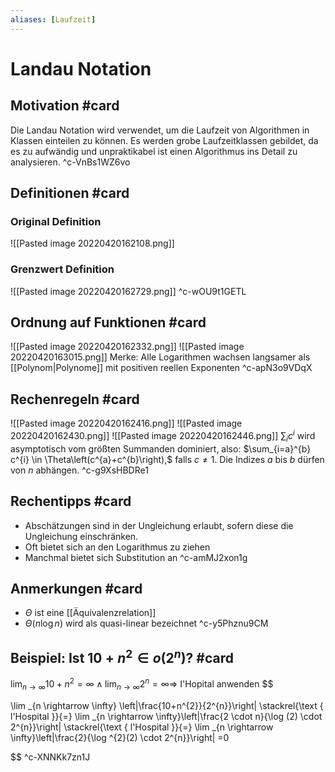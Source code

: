 ```yaml
---
aliases: [Laufzeit]
---
```


# Landau Notation
## Motivation #card 
Die Landau Notation wird verwendet, um die Laufzeit von Algorithmen in Klassen einteilen zu können. Es werden grobe Laufzeitklassen gebildet, da es zu aufwändig und unpraktikabel ist einen Algorithmus ins Detail zu analysieren.
^c-VnBs1WZ6vo

## Definitionen #card 
### Original Definition
![[Pasted image 20220420162108.png]]
### Grenzwert Definition
![[Pasted image 20220420162729.png]]
^c-wOU9t1GETL

## Ordnung auf Funktionen #card 
![[Pasted image 20220420162332.png]]
![[Pasted image 20220420163015.png]]
Merke: Alle Logarithmen wachsen langsamer als [[Polynom|Polynome]] mit positiven reellen Exponenten
^c-apN3o9VDqX

## Rechenregeln #card 
![[Pasted image 20220420162416.png]]
![[Pasted image 20220420162430.png]]
![[Pasted image 20220420162446.png]]
$\sum_{i} c^{i}$ wird asymptotisch vom größten Summanden dominiert, also: $\sum_{i=a}^{b} c^{i} \in \Theta\left(c^{a}+c^{b}\right),$ falls $c \neq 1$. Die Indizes $a$ bis $b$ dürfen von $n$ abhängen.
^c-g9XsHBDRe1

## Rechentipps #card 
- Abschätzungen sind in der Ungleichung erlaubt, sofern diese die Ungleichung einschränken.
- Oft bietet sich an den Logarithmus zu ziehen
- Manchmal bietet sich Substitution an
^c-amMJ2xon1g

## Anmerkungen #card 
- $\Theta$ ist eine [[Äquivalenzrelation]] 
- $\Theta (n \log n)$ wird als quasi-linear bezeichnet
^c-y5Phznu9CM

## Beispiel: Ist $10+n^{2} \in o\left(2^{n}\right)?$ #card 
$\lim _{n \rightarrow \infty} 10+n^{2}=\infty \wedge \lim _{n \rightarrow \infty} 2^{n}=\infty \Rightarrow$ I'Hopital anwenden
$$

\lim _{n \rightarrow \infty} \left|\frac{10+n^{2}}{2^{n}}\right| \stackrel{\text { l'Hospital }}{=} \lim _{n \rightarrow \infty}\left|\frac{2 \cdot n}{\log (2) \cdot 2^{n}}\right| \stackrel{\text { l'Hospital }}{=} \lim _{n \rightarrow \infty}\left|\frac{2}{\log ^{2}(2) \cdot 2^{n}}\right| =0

$$
^c-XNNKk7zn1J